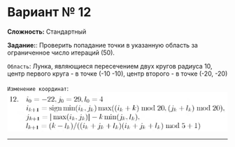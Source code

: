 # Вариант № 12
**Сложность:** Стандартный

**Задание:**: Проверить попадание точки в указанную область за ограниченное число итераций (50).

`Область`: Лунка, являющиеся пересечением двух кругов радиуса 10, центр первого круга - в точке (-10 -10), центр второго - в точке (-20, -20)   
</br>
`Изменение координат`:  
![Alt text](../../pic/12.png)

---